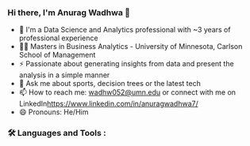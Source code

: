 ### Hi there, I'm Anurag Wadhwa 👋

<!--
**anuwadhwa7/anuwadhwa7** is a ✨ _special_ ✨ repository because its `README.md` (this file) appears on your GitHub profile.

Here are some ideas to get you started:
-->

- 🔭 I'm a Data Science and Analytics professional with ~3 years of professional experience 
- 🧑‍🎓 Masters in Business Analytics - University of Minnesota, Carlson School of Management
- ⚡ Passionate about generating insights from data and present the analysis in a simple manner
- 💬 Ask me about sports, decision trees or the latest tech
- 📫 How to reach me: wadhw052@umn.edu or connect with me on LinkedIn<https://www.linkedin.com/in/anuragwadhwa7/>
- 😄 Pronouns: He/Him

<!--
- 👯 I’m looking to collaborate on ...
- 🤔 I’m looking for help with ...
- 💬 Ask me about ...
- 📫 How to reach me: ...

-->

### 🛠️ Languages and Tools :


